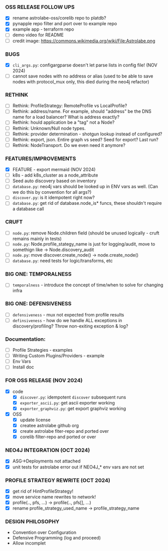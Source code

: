 ### OSS RELEASE FOLLOW UPS
  * [x] rename astrolabe-oss/corelib repo to platdb?
  * [x] pynapple repo filter and port over to example repo
  * [x] example app - terraform repo
  * [ ] demo video for README
  * [ ] credit image: https://commons.wikimedia.org/wiki/File:Astrolabe.png

### BUGS
* [x] `cli_args.py`: configargparse doesn't let parse lists in config file! (NOV 2024)
* [ ] cannot save nodes with no address or alias (used to be able to save nodes with protocol_mux only, this died during the neo4j refactor)

### RETHINK
* [ ] Rethink:  ProfileStrategy: RemoteProfile vs LocalProfile?
* [ ] Rethink:  address/name.  For example, should "address" be the DNS name for a load balancer?  What is address exactly?
* [ ] Rethink: hould application be a "tag" not a Node?
* [ ] Rethink: Unknown/Null node types.
* [ ] Rethink: provider determination - shotgun lookup instead of configured?
* [ ] Rethink: export, json.  Entire graph vs seed?  Seed for export?  Last run?
* [ ] Rethink: NodeTransport.  Do we even need it anymore?

### FEATURES/IMPROVEMENTS
* [x] FEATURE - export mermaid (NOV 2024)
* [ ] k8s - add k8s_cluster as a node_attribute
* [ ] Seed auto discovery based on inventory 
* [ ] `database.py`: neo4j vars should be looked up in ENV vars as well.  (Can we do this by convention for all args?)
* [ ] `discover.py`: is it idempotent right now?
* [ ] `database.py`: get rid of database.node_is* funcs, these shouldn't require a database call

### CRUFT
* [ ] `node.py`: remove Node.children field (should be unused logically - cruft remains mainly in tests)
* [ ] `node.py`: Node.profile_stategy_name is just for logging/audit, move to somethign like -> Node.discovery_audit
* [ ] `node.py`: move discover.create_node() -> node.create_node()
* [ ] `database.py`: need tests for logic/transforms, etc

### BIG ONE: TEMPORALNESS
* [ ] `temporalness` - introduce the concept of time/when to solve for changing infra

### BIG ONE: DEFENSIVENESS
* [ ] `defensiveness` - mux not expected from profile results
* [ ] `definsiveness` - how do we handle ALL exceptions in discovery/profiling?  Throw non-exiting exception & log?

### Documentation:
* [ ] Profile Strategies - examples
* [ ] Writing Custom Plugins/Providers - example
* [ ] Env Vars
* [ ] Install doc

### FOR OSS RELEASE (NOV 2024)
* [x] code
  * [x] `discover.py`: idempotent `discover` subsequent runs
  * [x] `exporter_ascii.py`: get ascii exporter working
  * [x] `exporter_graphviz.py`: get export graphviz working
* [x] OSS
  * [x] update license
  * [x] createe astrolabe github org
  * [x] create astrolabe fiter-repo and ported over
  * [x] corelib filter-repo and ported or over

### NEO4J INTEGRATION (OCT 2024)
* [x] ASG->Deployments not attached
* [x] unit tests for astrolabe error out if NEO4J_* env vars are not set

### PROFILE STRATEGY REWRITE (OCT 2024)
* [x] get rid of HintProfileStrategy!
* [x] move service name rewrites to network!
* [x] profile(.., pfs, ...) -> profile(.., pfs[], ...)
* [x] rename profile_strategy_used_name -> profile_strategy_name

### DESIGN PHILOSOPHY
* Convention over Configuration
* Defensive Programming (log and proceed)
* Allow incomplet